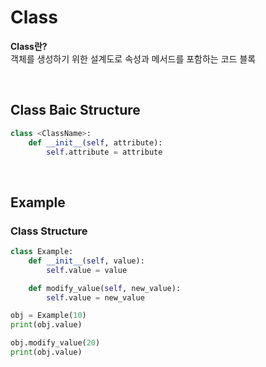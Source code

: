 # Class
**Class란?** <br>
객체를 생성하기 위한 설계도로 속성과 메서드를 포함하는 코드 블록

<br>

## Class Baic Structure
```python
class <ClassName>:
    def __init__(self, attribute):
        self.attribute = attribute
```

<br>

## Example
### Class Structure
```python
class Example:
    def __init__(self, value):
        self.value = value

    def modify_value(self, new_value):
        self.value = new_value

obj = Example(10)
print(obj.value)

obj.modify_value(20)
print(obj.value)
```